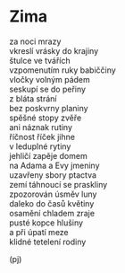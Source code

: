 Zima 
====
  
za noci mrazy  
vkreslí vrásky do krajiny  
štulce ve tvářích  
vzpomenutím ruky babiččiny  
vločky volným pádem  
seskupí se do peřiny  
z bláta strání  
bez poskvrny planiny  
spěšné stopy zvěře  
ani náznak rutiny  
říčnost říček jihne  
v leduplné rytiny  
jehličí zapěje domem  
na Adama a Evy jmeniny  
uzavřeny sbory ptactva  
zemí táhnoucí se praskliny  
zpozorován úsměv luny  
daleko do časů květiny  
osamění chladem zraje  
pusté kopce hlušiny  
a při úpatí meze  
klidné tetelení rodiny  
  
(pj)
  
